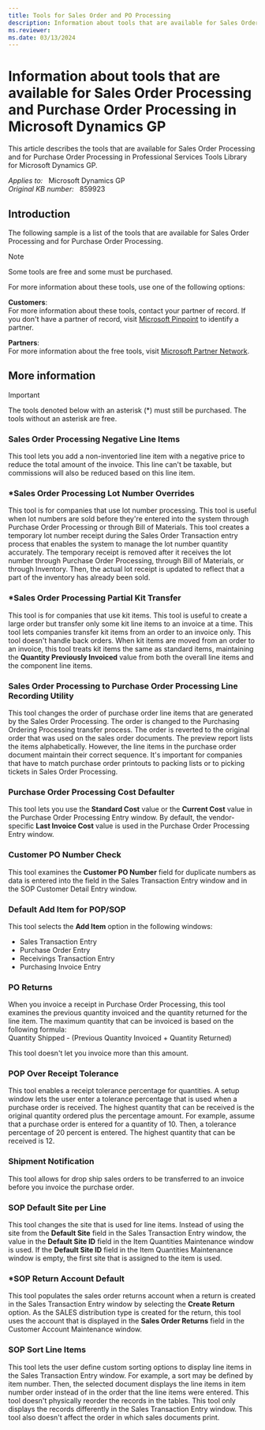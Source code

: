 ```yaml
---
title: Tools for Sales Order and PO Processing
description: Information about tools that are available for Sales Order Processing and Purchase Order Processing in Microsoft Dynamics GP.
ms.reviewer:
ms.date: 03/13/2024
---
```

# Information about tools that are available for Sales Order Processing and Purchase Order Processing in Microsoft Dynamics GP

This article describes the tools that are available for Sales Order Processing and for Purchase Order Processing in Professional Services Tools Library for Microsoft Dynamics GP.

_Applies to:_ &nbsp; Microsoft Dynamics GP  
_Original KB number:_ &nbsp; 859923

## Introduction

The following sample is a list of the tools that are available for Sales Order Processing and for Purchase Order Processing.

> [!NOTE]
> Some tools are free and some must be purchased.

For more information about these tools, use one of the following options:

**Customers**:  
For more information about these tools, contact your partner of record. If you don't have a partner of record, visit [Microsoft Pinpoint](https://www.microsoft.com/solution-providers/home) to identify a partner.

**Partners**:  
For more information about the free tools, visit [Microsoft Partner Network](https://partner.microsoft.com/solutions/business-applications/dynamics-onprem).

## More information

> [!IMPORTANT]
> The tools denoted below with an asterisk (*) must still be purchased. The tools without an asterisk are free.

### Sales Order Processing Negative Line Items

This tool lets you add a non-inventoried line item with a negative price to reduce the total amount of the invoice. This line can't be taxable, but commissions will also be reduced based on this line item.

### *Sales Order Processing Lot Number Overrides

This tool is for companies that use lot number processing. This tool is useful when lot numbers are sold before they're entered into the system through Purchase Order Processing or through Bill of Materials. This tool creates a temporary lot number receipt during the Sales Order Transaction entry process that enables the system to manage the lot number quantity accurately. The temporary receipt is removed after it receives the lot number through Purchase Order Processing, through Bill of Materials, or through Inventory. Then, the actual lot receipt is updated to reflect that a part of the inventory has already been sold.

### *Sales Order Processing Partial Kit Transfer

This tool is for companies that use kit items. This tool is useful to create a large order but transfer only some kit line items to an invoice at a time. This tool lets companies transfer kit items from an order to an invoice only. This tool doesn't handle back orders. When kit items are moved from an order to an invoice, this tool treats kit items the same as standard items, maintaining the **Quantity Previously Invoiced** value from both the overall line items and the component line items.

### Sales Order Processing to Purchase Order Processing Line Recording Utility

This tool changes the order of purchase order line items that are generated by the Sales Order Processing. The order is changed to the Purchasing Ordering Processing transfer process. The order is reverted to the original order that was used on the sales order documents. The preview report lists the items alphabetically. However, the line items in the purchase order document maintain their correct sequence. It's important for companies that have to match purchase order printouts to packing lists or to picking tickets in Sales Order Processing.

### Purchase Order Processing Cost Defaulter

This tool lets you use the **Standard Cost** value or the **Current Cost** value in the Purchase Order Processing Entry window. By default, the vendor-specific **Last Invoice Cost** value is used in the Purchase Order Processing Entry window.

### Customer PO Number Check

This tool examines the **Customer PO Number** field for duplicate numbers as data is entered into the field in the Sales Transaction Entry window and in the SOP Customer Detail Entry window.

### Default Add Item for POP/SOP

This tool selects the **Add Item** option in the following windows:

- Sales Transaction Entry
- Purchase Order Entry
- Receivings Transaction Entry
- Purchasing Invoice Entry

### PO Returns

When you invoice a receipt in Purchase Order Processing, this tool examines the previous quantity invoiced and the quantity returned for the line item. The maximum quantity that can be invoiced is based on the following formula:  
Quantity Shipped - (Previous Quantity Invoiced + Quantity Returned)

This tool doesn't let you invoice more than this amount.

### POP Over Receipt Tolerance

This tool enables a receipt tolerance percentage for quantities. A setup window lets the user enter a tolerance percentage that is used when a purchase order is received. The highest quantity that can be received is the original quantity ordered plus the percentage amount. For example, assume that a purchase order is entered for a quantity of 10. Then, a tolerance percentage of 20 percent is entered. The highest quantity that can be received is 12.

### Shipment Notification

This tool allows for drop ship sales orders to be transferred to an invoice before you invoice the purchase order.

### SOP Default Site per Line

This tool changes the site that is used for line items. Instead of using the site from the **Default Site** field in the Sales Transaction Entry window, the value in the **Default Site ID** field in the Item Quantities Maintenance window is used. If the **Default Site ID** field in the Item Quantities Maintenance window is empty, the first site that is assigned to the item is used.

### *SOP Return Account Default

This tool populates the sales order returns account when a return is created in the Sales Transaction Entry window by selecting the **Create Return** option. As the SALES distribution type is created for the return, this tool uses the account that is displayed in the **Sales Order Returns** field in the Customer Account Maintenance window.

### SOP Sort Line Items

This tool lets the user define custom sorting options to display line items in the Sales Transaction Entry window. For example, a sort may be defined by item number. Then, the selected document displays the line items in item number order instead of in the order that the line items were entered. This tool doesn't physically reorder the records in the tables. This tool only displays the records differently in the Sales Transaction Entry window. This tool also doesn't affect the order in which sales documents print.
